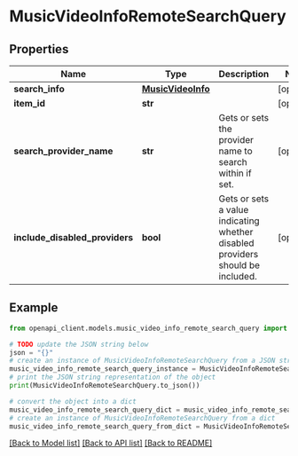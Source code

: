 # MusicVideoInfoRemoteSearchQuery


## Properties

Name | Type | Description | Notes
------------ | ------------- | ------------- | -------------
**search_info** | [**MusicVideoInfo**](MusicVideoInfo.md) |  | [optional] 
**item_id** | **str** |  | [optional] 
**search_provider_name** | **str** | Gets or sets the provider name to search within if set. | [optional] 
**include_disabled_providers** | **bool** | Gets or sets a value indicating whether disabled providers should be included. | [optional] 

## Example

```python
from openapi_client.models.music_video_info_remote_search_query import MusicVideoInfoRemoteSearchQuery

# TODO update the JSON string below
json = "{}"
# create an instance of MusicVideoInfoRemoteSearchQuery from a JSON string
music_video_info_remote_search_query_instance = MusicVideoInfoRemoteSearchQuery.from_json(json)
# print the JSON string representation of the object
print(MusicVideoInfoRemoteSearchQuery.to_json())

# convert the object into a dict
music_video_info_remote_search_query_dict = music_video_info_remote_search_query_instance.to_dict()
# create an instance of MusicVideoInfoRemoteSearchQuery from a dict
music_video_info_remote_search_query_from_dict = MusicVideoInfoRemoteSearchQuery.from_dict(music_video_info_remote_search_query_dict)
```
[[Back to Model list]](../README.md#documentation-for-models) [[Back to API list]](../README.md#documentation-for-api-endpoints) [[Back to README]](../README.md)



